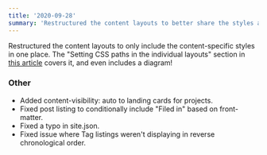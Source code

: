 ```yaml
---
title: '2020-09-28'
summary: 'Restructured the content layouts to better share the styles across content sections.'
---
```


Restructured the content layouts to only include the content-specific styles in one place. The "Setting CSS paths in the individual layouts" section in [this article](/articles/manually-splitting-css-files-in-eleventy/) covers it, and even includes a diagram!

### Other
* Added content-visibility: auto to landing cards for projects.
* Fixed post listing to conditionally include "Filed in" based on front-matter.
* Fixed a typo in site.json.
* Fixed issue where Tag listings weren't displaying in reverse chronological order.
